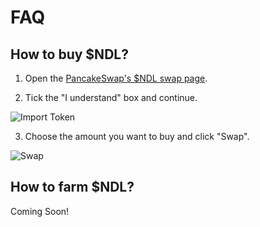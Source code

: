 # FAQ

## How to buy $NDL?

1) Open the [PancakeSwap's $NDL swap page](https://exchange.pancakeswap.finance/#/swap?outputCurrency=0xA9E35a238D9D7977c9c929A4e1B0127C39449d1c).

2) Tick the "I understand" box and continue.

<img src="https://imgur.com/9KAjd3P.png" alt="Import Token"/>

3) Choose the amount you want to buy and click "Swap".

<img src="https://imgur.com/Dy8O4OG.png" alt="Swap"/>

## How to farm $NDL?

Coming Soon!
